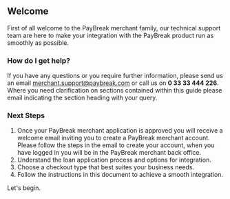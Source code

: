 ## Welcome

First of all welcome to the PayBreak merchant family, our technical support
team are here to make your integration with the PayBreak product run as
smoothly as possible.

### How do I get help?

If you have any questions or you require further information, please send us an
email [merchant.support@paybreak.com](mailto:merchant.support@paybreak.com) or
call us on **0 33 33 444 226**. Where you need clarification on sections
contained within this guide please email indicating the section heading with
your query.

### Next Steps

1. Once your PayBreak merchant application is approved you will receive a
   welcome email inviting you to create a PayBreak merchant account. Please
   follow the steps in the email to create your account, when you have logged
   in you will be in the PayBreak merchant back office.
1. Understand the loan application process and options for integration.
1. Choose a checkout type that best suites your business needs.
1. Follow the instructions in this document to achieve a smooth integration.

Let's begin.
